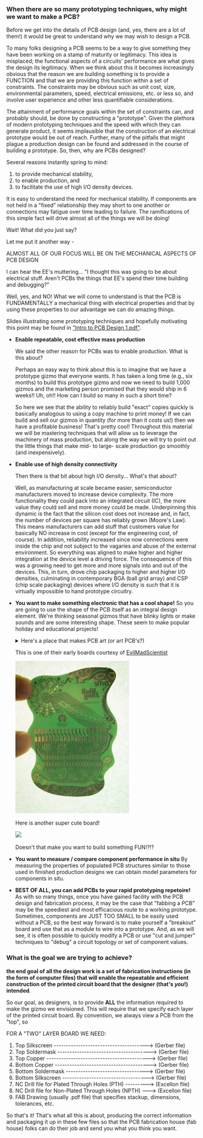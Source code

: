 ### When there are so many prototyping techniques, why might we want to make a PCB?

Before we get into the details of PCB design (and, yes, there are a lot of them!) it
would be great to understand why we may wish to design a PCB.

To many folks designing a PCB seems to be a way to give something they have been working
on a stamp of maturity or legitimacy. This idea is misplaced; the functional aspects of a
circuits' performance are what gives the design its legitimacy. When we think about this 
it becomes increasingly obvious that the reason we are building something is to provide a
FUNCTION and that we are providing this function within a set of constraints. The
constraints may be obvious such as unit cost, size, environmental parameters, speed, 
electrical emissions, etc. or less so, and involve user experience and other less
quantifiable considerations.

The attainment of performance goals within the set of constraints can, and probably
should, be done by constructing a "prototype". Given the plethora of modern prototyping
techniques and the speed with which they can generate product, it seems implausible that
the construction of an electrical prototype would be out of reach. Further, many of the
pitfalls that might plague a production design can be found and addressed in the course
of building a prototype. So, then, why are PCBs designed?

Several reasons instantly spring to mind:
1. to provide mechanical stability,
2. to enable production, and
3. to facilitate the use of high I/O density devices.

It is easy to understand the need for mechanical stability. If components are not held in
a "fixed" relationship they may short to one another or connections may fatigue over time
leading to failure. The ramifications of this simple fact will drive almost all of the
things we will be doing!

Wait! What did you just say?

Let me put it another way -

ALMOST ALL OF OUR FOCUS WILL BE ON THE MECHANICAL ASPECTS OF PCB DESIGN

I can hear the EE's muttering... "I thought this was going to be about electrical stuff.
Aren't PCBs the things that EE's spend their time building and debugging?"

Well, yes, and NO! What we will come to understand is that the PCB is FUNDAMENTALLY a
mechanical thing with electrical properties and that by using these properties to our
advantage we can do amazing things.

Slides illustrating some prototyping techniques and hopefully motivating this point may be found
in ["Intro to PCB Design 1.pdf"](./Intro%20to%20PCB%20Design%201.pdf).

* **Enable repeatable, cost effective mass production**

  We said the other reason for PCBs was to enable production. What is this about?

  Perhaps an easy way to think about this is to imagine that we have a prototype gizmo that
  everyone wants. It has taken a long time (e.g., six months) to build this prototype gizmo
  and now we need to build 1,000 gizmos and the marketing person promised that they would
  ship in 6 weeks!! Uh, oh!! How can I build so many in such a short time?

  So here we see that the ability to reliably build "exact" copies quickly is basically
  analogous to using a copy machine to print money! If we can build and sell our gizmos in
  quantity (for more than it costs us!) then we have a profitable business! That's pretty
  cool! Throughout this material we will be mastering techniques that will allow us to
  leverage the machinery of mass production, but along the way we will try to point out the
  little things that make mid- to large- scale production go smoothly (and inexpensively).

* **Enable use of high density connectivity**

  Then there is that bit about high I/O density... What's that about?

  Well, as manufacturing at scale became easier, semiconductor manufacturers moved to increase
  device complexity. The more functionality they could pack into an integrated circuit (IC), the
  more value they could sell and more money could be made. Underpinning this dynamic is the fact
  that the silicon cost does not increase and, in fact, the number of devices per square has reliably
  grown (Moore's Law). This means manufacturers can add stuff that customers value for basically NO
  increase in cost (except for the engineering cost, of course). In addition, reliability increased
  since now connections were inside the chip and not subject to the vagaries and abuse of the external
  environment. So everything was aligned to make higher and higher integration at the device level
  a driving force. The consequence of this was a growing need to get more and more signals
  into and out of the devices. This, in turn, drove chip packaging to higher and higher I/O
  densities, culminating in contemporary BGA (ball grid array) and CSP (chip scale packaging)
  devices where I/O density is such that it is virtually impossible to hand prototype circuitry.

* __You want to make something electronic that has a cool shape!__
  So you are going to use the shape of the PCB itself as an integral design element. We're
  thinking seasonal gizmos that have blinky lights or make sounds and are some interesting
  shape. These seem to make popular holiday and educational projects!

  <details>
    <summary> Here's a place that makes PCB art (or art PCB's?)</summary>
    Boldport (https://boldport.com)
  </details>

  This is one of their early boards courtesy of [EvilMadScientist](https://www.evilmadscientist.com/2013/pcbmode-make-your-pcb-a-work-of-art/)

  <img src="../images/boldport375.jpg" width="300"/>

  Here is another super cute board!

  <img src="../images/reindeer.gif" width="300"/>


  Doesn't that make you want to build something FUN!?!?


* __You want to measure / compare component performance in situ__
  By measuring the properties of populated PCB structures similar to those used in finished
  production designs we can obtain model parameters for components in situ.


* __BEST OF ALL, you can add PCBs to your rapid prototyping repetoire!__
  As with so many things, once you have gained facility with the PCB design and fabrication
  process, it may be the case that "fabbing a PCB" may be the speediest and most efficacious
  route to a working prototype. Sometimes, components are JUST TOO SMALL to be easily used
  without a PCB, so the best way forward is to make yourself a "breakout" board and use that
  as a module to wire into a prototype. And, as we will see, it is often possible to quickly
  modify a PCB or use "cut and jumper" techniques to "debug" a circuit topology or set of
  component values.

### What is the goal we are trying to achieve?
**the end goal of all the design work is a set of fabrication instructions (in the form of computer files) that will enable the repeatable and efficient construction of the printed circuit board that the designer (that's *you*!) intended**.

So our goal, as designers, is to provide **ALL** the information required to make the gizmo we envisioned. This will require that we specify each layer of the printed circuit board. By convention, we always view a PCB from the "top", so

FOR A "TWO" LAYER BOARD WE NEED:
1.  Top Silkscreen --------------------------------------> (Gerber file)
2.  Top Soldermask --------------------------------------> (Gerber file)
3.  Top Copper ------------------------------------------> (Gerber file)
4.  Bottom Copper ---------------------------------------> (Gerber file)
5.  Bottom Soldermask ---------------------------------> (Gerber file)
6.  Bottom Silkscreen -----------------------------------> (Gerber file)
7.  NC Drill file for Plated Through Holes (PTH) ---------> (Excellon file)
8.  NC Drill file for Non-Plated Through Holes (NPTH) ---> (Excellon file)
9.  FAB Drawing (usually .pdf file) that specifies stackup, dimensions, tolerances, etc.

So that's it! That's what all this is about, producing the correct information and packaging it up in these few files so that the PCB fabrication house (fab house) folks can do their job and send you what you think you want.


